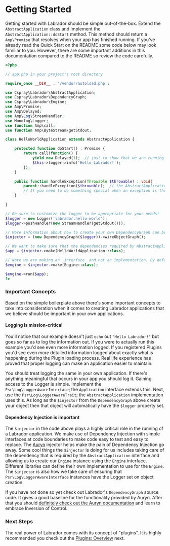 # Getting Started

Getting started with Labrador should be simple out-of-the-box. Extend the `AbstractApplication` class and implement the 
`AbstractApplication::doStart` method. This method should return a `Amp\Promise` that resolves when your app has finished 
running. If you've already read the Quick Start on the README some code below may look familiar to you. However, there 
are some important additions in this documentation compared to the README so review the code carefully.

```php
<?php

// app.php in your project's root directory

require_once __DIR__ . '/vendor/autoload.php';

use Cspray\Labrador\AbstractApplication;
use Cspray\Labrador\DependencyGraph;
use Cspray\Labrador\Engine;
use Amp\Promise;
use Amp\Delayed;
use Amp\Log\StreamHandler;
use Monolog\Logger;
use function Amp\call;
use function Amp\ByteStream\getStdout;

class HelloWorldApplication extends AbstractApplication {

    protected function doStart() : Promise {
        return call(function() {
            yield new Delayed(1);  // just to show that we are running on the Loop
            $this->logger->info('Hello Labrador!');
        }); 
    }

    public function handleException(Throwable $throwable) : void{
        parent::handleException($throwable);  // the AbstractApplication will log the $throwable as an error 
        // If you need to do something special when an exception is thrown in your app other than logging it
    }

}

// Be sure to customize the logger to be appropriate for your needs!
$logger = new Logger('labrador.hello-world');
$logger->pushHandler(new StreamHandler(getStdout()));

// More information about how to create your own DependencyGraph can be found in /docs/how-tos/creating-your-dependency-graph
$injector = (new DependencyGraph($logger))->wireObjectGraph();

// We want to make sure that the dependencies required by AbstractApplication are autowired using the $injector
$app = $injector->make(HelloWorldApplication::class);

// Note we are making an _interface_ and not an implementation. By default this will return an AmpEngine instance
$engine = $injector->make(Engine::class);

$engine->run($app);
?>
```

### Important Concepts

Based on the simple boilerplate above there's some important concepts to take into consideration when it comes to 
creating Labrador applications that we believe should be important in your own applications.

#### Logging is mission-critical

You'll notice that our example doesn't just `echo` out `"Hello Labrador!"` but goes so far as to log the information out. 
If you were to actually run this example you'd see even more information logged. If you registered Plugins you'd see 
even _more_ detailed information logged about exactly what is happening during the Plugin loading process. Real life 
experience has proved that proper logging can make an application easier to maintain.

You should treat logging the same in your own application. If there's anything meaningful that occurs in your app you 
should log it. Gaining access to the Logger is simple. Implement the `Psr\Log\LoggerAwareInterface`; the `Application` 
interface extends this. Next, use the `Psr\Log\LoggerAwareTrait`; the `AbstractApplication` implementation uses this. As 
long as the `$injector` from the `DependencyGraph` above create your object then that object will automatically have the 
`$logger` property set.

#### Dependency Injection is important

The `$injector` in the code above plays a highly critical role in the running of a Labrador application. We make use of 
Dependency Injection with simple interfaces at code boundaries to make code easy to test and easy to replace. The [Auryn]
injector helps make the pain of Dependency Injection go away. Some cool things the `$injector` is doing for us includes 
taking care of the dependency that is required by the `AbstractApplication` interface and allowing us to create our `Engine` 
instance using the `Engine` interface. Different libraries can define their own implementation to use for the `Engine`. The 
`$injector` is also how we take care of ensuring that `Psr\Log\LoggerAwareInterface` instances have the Logger set on 
object creation. 

If you have not done so yet check out Labrador's `DependencyGraph` source code. It gives a good baseline for the 
functionality provided by Auryn. After that you should [definitely check out the Auryn documentation][Auryn] and learn 
to embrace Inversion of Control.

### Next Steps

The real power of Labrador comes with its concept of "plugins". It is highly recommended you check out the 
[Plugins: Overview][plugins-overview] next.

[deep-dive-app]: /docs/core/references/application-deep-dive
[plugins-overview]: /docs/core/tutorials/plugins-overview
[Auryn]: https://github.com/rdlowrey/auryn